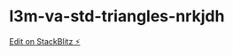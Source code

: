 # l3m-va-std-triangles-nrkjdh

[Edit on StackBlitz ⚡️](https://stackblitz.com/edit/l3m-va-std-triangles-nrkjdh)